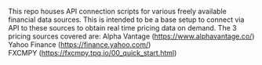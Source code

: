This repo houses API connection scripts for various freely available financial data sources. 
This is intended to be a base setup to connect via API to these sources to obtain real time pricing data on demand.
The 3 pricing sources covered are:
Alpha Vantage (https://www.alphavantage.co/)  
Yahoo Finance (https://finance.yahoo.com/)  
FXCMPY (https://fxcmpy.tpq.io/00_quick_start.html)  
